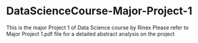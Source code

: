 # DataScienceCourse-Major-Project-1
This is the major Project 1 of Data Science course by Rinex
Please refer to Major Project 1.pdf file for a detailed abstract analysis on the project

